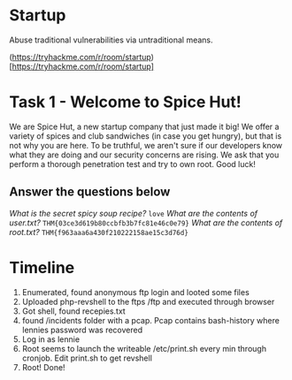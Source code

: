 # Startup

Abuse traditional vulnerabilities via untraditional means.

(https://tryhackme.com/r/room/startup)[https://tryhackme.com/r/room/startup]

# Task 1 - Welcome to Spice Hut!

We are Spice Hut, a new startup company that just made it big! We offer a variety of spices and club sandwiches (in case you get hungry), but that is not why you are here. To be truthful, we aren't sure if our developers know what they are doing and our security concerns are rising. We ask that you perform a thorough penetration test and try to own root. Good luck!

## Answer the questions below
*What is the secret spicy soup recipe?*
`love`
*What are the contents of user.txt?*
`THM{03ce3d619b80ccbfb3b7fc81e46c0e79}`
*What are the contents of root.txt?*
`THM{f963aaa6a430f210222158ae15c3d76d}`



# Timeline
1. Enumerated, found anonymous ftp login and looted some files
2. Uploaded php-revshell to the ftps /ftp and executed through browser
3. Got shell, found recepies.txt
4. found /incidents folder with a pcap. Pcap contains bash-history where lennies password was recovered
5. Log in as lennie
6. Root seems to launch the writeable /etc/print.sh every min through cronjob. Edit print.sh to get revshell
7. Root! Done!
